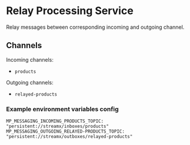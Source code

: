 # Relay Processing Service

Relay messages between corresponding incoming and outgoing channel.

## Channels
Incoming channels:
- `products`

Outgoing channels: 
- `relayed-products`

### Example environment variables config
```
MP_MESSAGING_INCOMING_PRODUCTS_TOPIC: "persistent://streamx/inboxes/products"
MP_MESSAGING_OUTGOING_RELAYED-PRODUCTS_TOPIC: "persistent://streamx/outboxes/relayed-products"
```
